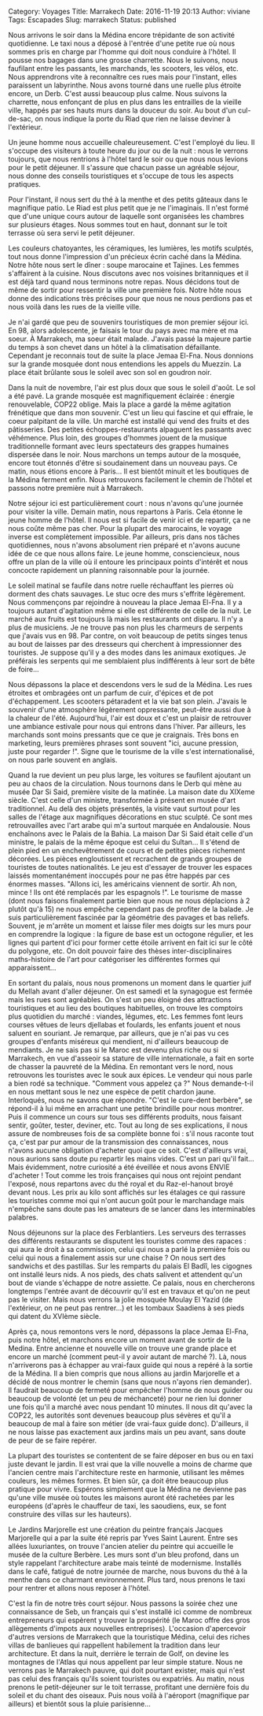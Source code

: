 Category: Voyages
Title: Marrakech
Date: 2016-11-19 20:13
Author: viviane
Tags: Escapades
Slug: marrakech
Status: published

Nous arrivons le soir dans la Médina encore trépidante de son activité quotidienne. Le taxi nous a déposé à l'entrée d'une petite rue où nous sommes pris en charge par l'homme qui doit nous conduire à l'hôtel. Il pousse nos bagages dans une grosse charrette. Nous le suivons, nous faufilant entre les passants, les marchands, les scooters, les vélos, etc. Nous apprendrons vite à reconnaître ces rues mais pour l'instant, elles paraissent un labyrinthe. Nous avons tourné dans une ruelle plus étroite encore, un Derb. C'est aussi beaucoup plus calme. Nous suivons la charrette, nous enfonçant de plus en plus dans les entrailles de la vieille ville, happés par ses hauts murs dans la douceur du soir. Au bout d'un cul-de-sac, on nous indique la porte du Riad que rien ne laisse deviner à l'extérieur.

Un jeune homme nous accueille chaleureusement. C'est l'employé du lieu. Il s'occupe des visiteurs à toute heure du jour ou de la nuit : nous le verrons toujours, que nous rentrions à l'hôtel tard le soir ou que nous nous levions pour le petit déjeuner. Il s'assure que chacun passe un agréable séjour, nous donne des conseils touristiques et s'occupe de tous les aspects pratiques.

Pour l'instant, il nous sert du thé à la menthe et des petits gâteaux dans le magnifique patio. Le Riad est plus petit que je ne l'imaginais. Il n'est formé que d'une unique cours autour de laquelle sont organisées les chambres sur plusieurs étages. Nous sommes tout en haut, donnant sur le toit terrasse où sera servi le petit déjeuner.

Les couleurs chatoyantes, les céramiques, les lumières, les motifs sculptés, tout nous donne l'impression d'un précieux écrin caché dans la Médina. Notre hôte nous sert le dîner : soupe marocaine et Tajines. Les femmes s'affairent à la cuisine. Nous discutons avec nos voisines britanniques et il est déjà tard quand nous terminons notre repas. Nous décidons tout de même de sortir pour ressentir la ville une première fois. Notre hôte nous donne des indications très précises pour que nous ne nous perdions pas et nous voilà dans les rues de la vieille ville.

Je n'ai gardé que peu de souvenirs touristiques de mon premier séjour ici. En 98, alors adolescente, je faisais le tour du pays avec ma mère et ma soeur. À Marrakech, ma soeur était malade. J'avais passé la majeure partie du temps à son chevet dans un hôtel à la climatisation défaillante. Cependant je reconnais tout de suite la place Jemaa El-Fna. Nous donnions sur la grande mosquée dont nous entendions les appels du Muezzin. La place était brûlante sous le soleil avec son sol en goudron noir.

Dans la nuit de novembre, l'air est plus doux que sous le soleil d'août. Le sol a été pavé. La grande mosquée est magnifiquement éclairée : énergie renouvelable, COP22 oblige. Mais la place a gardé la même agitation frénétique que dans mon souvenir. C'est un lieu qui fascine et qui effraie, le coeur palpitant de la ville. Un marché est installé qui vend des fruits et des pâtisseries. Des petites échoppes-restaurants alpaguent les passants avec véhémence. Plus loin, des groupes d'hommes jouent de la musique traditionnelle formant avec leurs spectateurs des grappes humaines dispersée dans le noir. Nous marchons un temps autour de la mosquée, encore tout étonnés d'être si soudainement dans un nouveau pays. Ce matin, nous étions encore à Paris... Il est bientôt minuit et les boutiques de la Médina ferment enfin. Nous retrouvons facilement le chemin de l'hôtel et passons notre première nuit à Marrakech.

Notre séjour ici est particulièrement court : nous n'avons qu'une journée pour visiter la ville. Demain matin, nous repartons à Paris. Cela étonne le jeune homme de l'hôtel. Il nous est si facile de venir ici et de repartir, ça ne nous coûte même pas cher. Pour la plupart des marocains, le voyage inverse est complètement impossible. Par ailleurs, pris dans nos tâches quotidiennes, nous n'avons absolument rien préparé et n'avons aucune idée de ce que nous allons faire. Le jeune homme, consciencieux, nous offre un plan de la ville où il entoure les principaux points d'intérêt et nous concocte rapidement un planning raisonnable pour la journée.

Le soleil matinal se faufile dans notre ruelle réchauffant les pierres où dorment des chats sauvages. Le stuc ocre des murs s'effrite légèrement. Nous commençons par rejoindre à nouveau la place Jemaa El-Fna. Il y a toujours autant d'agitation même si elle est différente de celle de la nuit. Le marché aux fruits est toujours là mais les restaurants ont disparu. Il n'y a plus de musiciens. Je ne trouve pas non plus les charmeurs de serpents que j'avais vus en 98. Par contre, on voit beaucoup de petits singes tenus au bout de laisses par des dresseurs qui cherchent à impressionner des touristes. Je suppose qu'il y a des modes dans les animaux exotiques. Je préférais les serpents qui me semblaient plus indifférents à leur sort de bête de foire...

Nous dépassons la place et descendons vers le sud de la Médina. Les rues étroites et ombragées ont un parfum de cuir, d'épices et de pot d'échappement. Les scooters pétaradent et la vie bat son plein. J'avais le souvenir d'une atmosphère légèrement oppressante, peut-être aussi due à la chaleur de l'été. Aujourd'hui, l'air est doux et c'est un plaisir de retrouver une ambiance estivale pour nous qui entrons dans l'hiver. Par ailleurs, les marchands sont moins pressants que ce que je craignais. Très bons en marketing, leurs premières phrases sont souvent "ici, aucune pression, juste pour regarder !". Signe que le tourisme de la ville s'est internationalisé, on nous parle souvent en anglais.

Quand la rue devient un peu plus large, les voitures se faufilent ajoutant un peu au chaos de la circulation. Nous tournons dans le Derb qui mène au musée Dar Si Said, première visite de la matinée. La maison date du XIXeme siècle. C'est celle d'un ministre, transformée à présent en musée d'art traditionnel. Au delà des objets présentés, la visite vaut surtout pour les salles de l'étage aux magnifiques décorations en stuc sculpté. Ce sont mes retrouvailles avec l'art arabe qui m'a surtout marquée en Andalousie. Nous enchaînons avec le Palais de la Bahia.  La maison Dar Si Said était celle d'un ministre, le palais de la même époque est celui du Sultan... Il s'étend de plein pied en un enchevêtrement de cours et de petites pièces richement décorées. Les pièces engloutissent et recrachent de grands groupes de touristes de toutes nationalités. Le jeu est d'essayer de trouver les espaces laissés momentanément inoccupés pour ne pas être happés par ces énormes masses. "Allons ici, les américains viennent de sortir. Ah non, mince ! Ils ont été remplacés par les espagnols !".  Le tourisme de masse (dont nous faisons finalement partie bien que nous ne nous déplacions à 2 plutôt qu'à 15) ne nous empêche cependant pas de profiter de la balade. Je suis particulièrement fascinée par la géométrie des pavages et bas reliefs. Souvent, je m'arrête un moment et laisse filer mes doigts sur les murs pour en comprendre la logique : la figure de base est un octogone régulier, et les lignes qui partent d'ici pour former cette étoile arrivent en fait ici sur le côté du polygone, etc. On doit pouvoir faire des thèses inter-disciplinaires maths-histoire de l'art pour catégoriser les différentes formes qui apparaissent...

En sortant du palais, nous nous promenons un moment dans le quartier juif du Mellah avant d'aller déjeuner. On est samedi et la synagogue est fermée mais les rues sont agréables. On s'est un peu éloigné des attractions touristiques et au lieu des boutiques habituelles, on trouve les comptoirs plus quotidien du marché : viandes, légumes, etc. Les femmes font leurs courses vêtues de leurs djellabas et foulards, les enfants jouent et nous saluent en souriant. Je remarque, par ailleurs, que je n'ai pas vu ces groupes d'enfants miséreux qui mendient, ni d'ailleurs beaucoup de mendiants. Je ne sais pas si le Maroc est devenu plus riche ou si Marrakech, en vue d'asseoir sa stature de ville internationale, a fait en sorte de chasser la pauvreté de la Médina. En remontant vers le nord, nous retrouvons les touristes avec le souk aux épices. Le vendeur qui nous parle a bien rodé sa technique. "Comment vous appelez ça ?" Nous demande-t-il en nous mettant sous le nez une espèce de petit chardon jaune. Interloqués, nous ne savons que répondre. "C'est le cure-dent berbère", se répond-il à lui même en arrachant une petite brindille pour nous montrer. Puis il commence un cours sur tous ses différents produits, nous faisant sentir, goûter, tester, deviner, etc. Tout au long de ses explications, il nous assure de nombreuses fois de sa complète bonne foi : s'il nous raconte tout ça, c'est par pur amour de la transmission des connaissances, nous n'avons aucune obligation d'acheter quoi que ce soit. C'est d'ailleurs vrai, nous aurions sans doute pu repartir les mains vides. C'est un pari qu'il fait... Mais évidemment, notre curiosité a été éveillée et nous avons ENVIE d'acheter ! Tout comme les trois françaises qui nous ont rejoint pendant l'exposé, nous repartons avec du thé royal et du Raz-el-hanout broyé devant nous. Les prix au kilo sont affichés sur les étalages ce qui rassure les touristes comme moi qui n'ont aucun goût pour le marchandage mais n'empêche sans doute pas les amateurs de se lancer dans les interminables palabres.

Nous déjeunons sur la place des Ferblantiers. Les serveurs des terrasses des différents restaurants se disputent les touristes comme des rapaces : qui aura le droit à sa commission, celui qui nous a parlé la première fois ou celui qui nous a finalement assis sur une chaise ? On nous sert des sandwichs et des pastillas. Sur les remparts du palais El Badîî, les cigognes ont installé leurs nids. A nos pieds, des chats salivent et attendent qu'un bout de viande s'échappe de notre assiette.  Ce palais, nous en chercherons longtemps l'entrée avant de découvrir qu'il est en travaux et qu'on ne peut pas le visiter. Mais nous verrons la jolie mosquée Moulay El Yazid (de l'extérieur, on ne peut pas rentrer...) et les tombaux Saadiens à ses pieds qui datent du XVIème siècle.

Après ça, nous remontons vers le nord, dépassons la place Jemaa El-Fna, puis notre hôtel, et marchons encore un moment avant de sortir de la Medina. Entre ancienne et nouvelle ville on trouve une grande place et encore un marché (comment peut-il y avoir autant de marché ?). Là, nous n'arriverons pas à échapper au vrai-faux guide qui nous a repéré à la sortie de la Médina. Il a bien compris que nous allions au jardin Marjorelle et a décidé de nous montrer le chemin (sans que nous n'ayons rien demander). Il faudrait beaucoup de fermeté pour empêcher l'homme de nous guider ou beaucoup de volonté (et un peu de méchanceté) pour ne rien lui donner une fois qu'il a marché avec nous pendant 10 minutes. Il nous dit qu'avec la COP22, les autorités sont devenues beaucoup plus sévères et qu'il a beaucoup de mal à faire son métier (de vrai-faux guide donc). D'ailleurs, il ne nous laisse pas exactement aux jardins mais un peu avant, sans doute de peur de se faire repérer. 

La plupart des touristes se contentent de se faire déposer en bus ou en taxi juste devant le jardin. Il est vrai que la ville nouvelle a moins de charme que l'ancien centre mais l'architecture reste en harmonie, utilisant les mêmes couleurs, les mêmes formes. Et bien sûr, ça doit être beaucoup plus pratique pour vivre. Espérons simplement que la Médina ne devienne pas qu'une ville musée où toutes les maisons auront été rachetées par les européens (d'après le chauffeur de taxi, les saoudiens, eux, se font construire des villas sur les hauteurs). 

Le Jardins Marjorelle est une création du peintre français Jacques Marjorelle qui a par la suite été repris par Yves Saint Laurent. Entre ses allées luxuriantes, on trouve l'ancien atelier du peintre qui accueille le musée de la culture Berbère. Les murs sont d'un bleu profond, dans un style rappelant l'architecture arabe mais teinté de modernisme. Installés dans le café, fatigué de notre journée de marche, nous buvons du thé à la menthe dans ce charmant environnement. Plus tard, nous prenons le taxi pour rentrer et allons nous reposer à l'hôtel. 

C'est la fin de notre très court séjour. Nous passons la soirée chez une connaissance de Seb, un français qui s'est installé ici comme de nombreux entrepreneurs qui espèrent y trouver la prospérité (le Maroc offre des gros allègements d'impots aux nouvelles entreprises). L'occasion d'apercevoir d'autres versions de Marrakech que la touristique Médina, celui des riches villas de banlieues qui rappellent habilement la tradition dans leur architecture. Et dans la nuit, derrière le terrain de Golf, on devine les montagnes de l'Atlas qui nous appellent par leur simple stature. Nous ne verrons pas le Marrakech pauvre, qui doit pourtant exister, mais qui n'est pas celui des français qu'ils soient touristes ou expatriés. Au matin, nous prenons le petit-déjeuner sur le toit terrasse, profitant une dernière fois du soleil et du chant des oiseaux. Puis nous voilà à l'aéroport (magnifique par ailleurs) et bientôt sous la pluie parisienne... 

